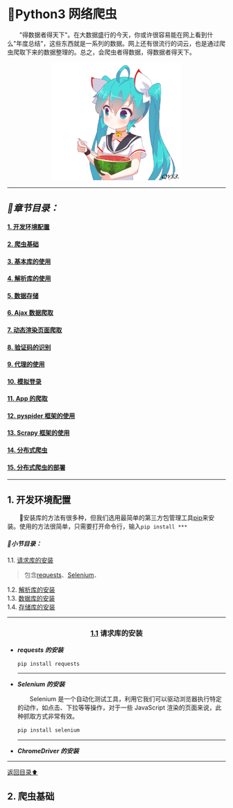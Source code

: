 # 💬Python3 网络爬虫 
&emsp;&emsp;"得数据者得天下"。在大数据盛行的今天，你或许很容易能在网上看到什么"年度总结"，这些东西就是一系列的数据。网上还有很流行的词云，也是通过爬虫爬取下来的数据整理的。总之，会爬虫者得数据，得数据者得天下。

<div align="center">
    <img src="https://github.com/fmw666/my-image-file/blob/master/images/anime/bluecutegirl1.gif" width="300">
</div>

---

## *📑章节目录：*
#### [1. 开发环境配置](#1)

#### [2. 爬虫基础](#2)

#### [3. 基本库的使用](#3)

#### [4. 解析库的使用](#4)

#### [5. 数据存储](#5)

#### [6. Ajax 数据爬取](#6)

#### [7. 动态渲染页面爬取](#7)

#### [8. 验证码的识别](#8)

#### [9. 代理的使用](#9)

#### [10. 模拟登录](#10)

#### [11. App 的爬取](#11)

#### [12. pyspider 框架的使用](#12)

#### [13. Scrapy 框架的使用](#13)

#### [14. 分布式爬虫](#14)

#### [15. 分布式爬虫的部署](#15)

---

<a name="1"></a>
## 1. 开发环境配置
&emsp;&emsp;🐍安装库的方法有很多种，但我们选用最简单的第三方包管理工具[pip](#no-jump)来安装。使用的方法很简单，只需要打开命令行，输入`pip install ***`

#### *📑小节目录：*
  1.1. [请求库的安装](#1.1)<br>
  > 包含[requests](#1.1.1)、[Selenium](#1.1.2)、

  1.2. [解析库的安装](#1.2)<br>
  1.3. [数据库的安装](#1.3)<br>
  1.4. [存储库的安装](#1.4)

---

<a name="1.1"></a>
<div align="center">
  <h3><a href="#1.1">1.1</a> 请求库的安装</h3>
</div>
  
  - ***requests 的安装*** <a name="1.1.1"></a>
    ```python
    pip install requests
    ```
    
    ---
    
  - ***Selenium 的安装*** <a name="1.1.2"></a>
  
    &emsp;&emsp;Selenium 是一个自动化测试工具，利用它我们可以驱动浏览器执行特定的动作，如点击、下拉等等操作，对于一些 JavaScript 渲染的页面来说，此种抓取方式非常有效。
    ```python
    pip install selenium
    ```
    
    ---
    
  - ***ChromeDriver 的安装*** 
    

---

[返回目录⬆](#快捷目录)

<a name="2"></a>
## 2. 爬虫基础
